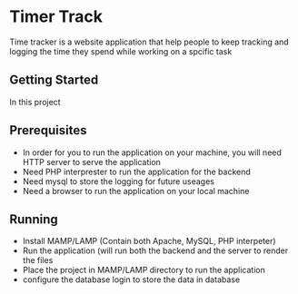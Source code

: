 # Timer Track
Time tracker is a website application that help people to keep tracking and logging the time they spend while working on a spcific task

## Getting Started
In this project 

## Prerequisites
 - In order for you to run the application on your machine, you will need HTTP server to serve the application 
 - Need PHP interprester to run the application for the backend
 - Need mysql to store the logging for future useages
 - Need a browser to run the application on your local machine

## Running
 - Install MAMP/LAMP (Contain both Apache, MySQL, PHP interpeter)
 - Run the application (will run both the backend and the server to render the files
 - Place the project in MAMP/LAMP directory to run the application
 - configure the database login to store the data in database
